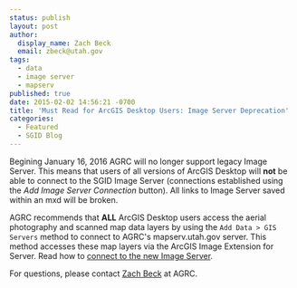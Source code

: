 ```yaml
---
status: publish
layout: post
author:
  display_name: Zach Beck
  email: zbeck@utah.gov
tags:
  - data
  - image server
  - mapserv
published: true
date: 2015-02-02 14:56:21 -0700
title: 'Must Read for ArcGIS Desktop Users: Image Server Deprecation'
categories:
  - Featured
  - SGID Blog
---
```

<p>Begining January 16, 2016 AGRC will no longer support legacy Image Server. This means that users of all versions of ArcGIS Desktop will <strong>not</strong> be able to connect to the SGID Image Server (connections established using the <em>Add Image Server Connection</em> button). All links to Image Server saved within an mxd will be broken. </p>
<p>AGRC recommends that <strong>ALL</strong> ArcGIS Desktop users access the aerial photography and scanned map data layers by using the <code>Add Data > GIS Servers</code> method to connect to AGRC's mapserv.utah.gov server. This method accesses these map layers via the ArcGIS Image Extension for Server. Read how to <a href="{{ "/data/sgid-image-services" | prepend: site.baseurl }}">connect to the new Image Server</a>.

<p>For questions, please contact <a href="mailto:zbeck@utah.gov">Zach Beck</a> at AGRC.</p>
